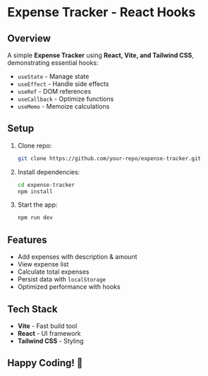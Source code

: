 # Expense Tracker - React Hooks

## Overview
A simple **Expense Tracker** using **React, Vite, and Tailwind CSS**, demonstrating essential hooks:
- `useState` - Manage state
- `useEffect` - Handle side effects
- `useRef` - DOM references
- `useCallback` - Optimize functions
- `useMemo` - Memoize calculations

## Setup
1. Clone repo:
   ```sh
   git clone https://github.com/your-repo/expense-tracker.git
   ```
2. Install dependencies:
   ```sh
   cd expense-tracker
   npm install
   ```
3. Start the app:
   ```sh
   npm run dev
   ```

## Features
- Add expenses with description & amount
- View expense list
- Calculate total expenses
- Persist data with `localStorage`
- Optimized performance with hooks

## Tech Stack
- **Vite** - Fast build tool
- **React** - UI framework
- **Tailwind CSS** - Styling

## Happy Coding! 🚀

